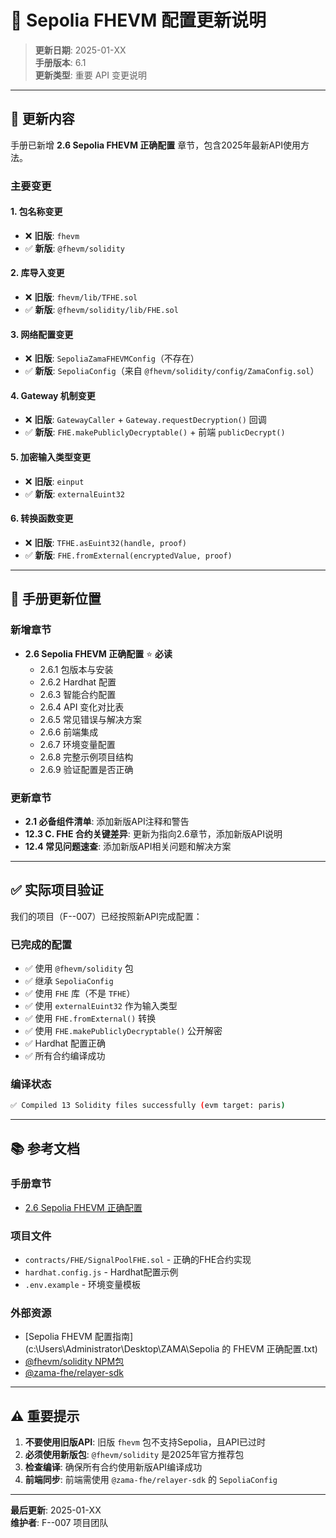 # 📝 Sepolia FHEVM 配置更新说明

> **更新日期**: 2025-01-XX  
> **手册版本**: 6.1  
> **更新类型**: 重要 API 变更说明

---

## 🎯 更新内容

手册已新增 **2.6 Sepolia FHEVM 正确配置** 章节，包含2025年最新API使用方法。

### 主要变更

#### 1. 包名称变更
- ❌ **旧版**: `fhevm`
- ✅ **新版**: `@fhevm/solidity`

#### 2. 库导入变更
- ❌ **旧版**: `fhevm/lib/TFHE.sol`
- ✅ **新版**: `@fhevm/solidity/lib/FHE.sol`

#### 3. 网络配置变更
- ❌ **旧版**: `SepoliaZamaFHEVMConfig`（不存在）
- ✅ **新版**: `SepoliaConfig`（来自 `@fhevm/solidity/config/ZamaConfig.sol`）

#### 4. Gateway 机制变更
- ❌ **旧版**: `GatewayCaller` + `Gateway.requestDecryption()` 回调
- ✅ **新版**: `FHE.makePubliclyDecryptable()` + 前端 `publicDecrypt()`

#### 5. 加密输入类型变更
- ❌ **旧版**: `einput`
- ✅ **新版**: `externalEuint32`

#### 6. 转换函数变更
- ❌ **旧版**: `TFHE.asEuint32(handle, proof)`
- ✅ **新版**: `FHE.fromExternal(encryptedValue, proof)`

---

## 📖 手册更新位置

### 新增章节
- **2.6 Sepolia FHEVM 正确配置** ⭐ **必读**
  - 2.6.1 包版本与安装
  - 2.6.2 Hardhat 配置
  - 2.6.3 智能合约配置
  - 2.6.4 API 变化对比表
  - 2.6.5 常见错误与解决方案
  - 2.6.6 前端集成
  - 2.6.7 环境变量配置
  - 2.6.8 完整示例项目结构
  - 2.6.9 验证配置是否正确

### 更新章节
- **2.1 必备组件清单**: 添加新版API注释和警告
- **12.3 C. FHE 合约关键差异**: 更新为指向2.6章节，添加新版API说明
- **12.4 常见问题速查**: 添加新版API相关问题和解决方案

---

## ✅ 实际项目验证

我们的项目（F--007）已经按照新API完成配置：

### 已完成的配置
- ✅ 使用 `@fhevm/solidity` 包
- ✅ 继承 `SepoliaConfig`
- ✅ 使用 `FHE` 库（不是 `TFHE`）
- ✅ 使用 `externalEuint32` 作为输入类型
- ✅ 使用 `FHE.fromExternal()` 转换
- ✅ 使用 `FHE.makePubliclyDecryptable()` 公开解密
- ✅ Hardhat 配置正确
- ✅ 所有合约编译成功

### 编译状态
```bash
✅ Compiled 13 Solidity files successfully (evm target: paris)
```

---

## 📚 参考文档

### 手册章节
- [2.6 Sepolia FHEVM 正确配置](../FHEVM_开发标准与解决方案手册.md#26-sepolia-fhevm-正确配置)

### 项目文件
- `contracts/FHE/SignalPoolFHE.sol` - 正确的FHE合约实现
- `hardhat.config.js` - Hardhat配置示例
- `.env.example` - 环境变量模板

### 外部资源
- [Sepolia FHEVM 配置指南](c:\Users\Administrator\Desktop\ZAMA\Sepolia 的 FHEVM 正确配置.txt)
- [@fhevm/solidity NPM包](https://www.npmjs.com/package/@fhevm/solidity)
- [@zama-fhe/relayer-sdk](https://www.npmjs.com/package/@zama-fhe/relayer-sdk)

---

## ⚠️ 重要提示

1. **不要使用旧版API**: 旧版 `fhevm` 包不支持Sepolia，且API已过时
2. **必须使用新版包**: `@fhevm/solidity` 是2025年官方推荐包
3. **检查编译**: 确保所有合约使用新版API编译成功
4. **前端同步**: 前端需使用 `@zama-fhe/relayer-sdk` 的 `SepoliaConfig`

---

**最后更新**: 2025-01-XX  
**维护者**: F--007 项目团队
